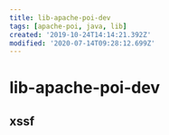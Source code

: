 ```yaml
---
title: lib-apache-poi-dev
tags: [apache-poi, java, lib]
created: '2019-10-24T14:14:21.392Z'
modified: '2020-07-14T09:28:12.699Z'
---
```


# lib-apache-poi-dev

## xssf
